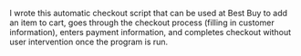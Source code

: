 I wrote this automatic checkout script that can be used at Best Buy to add an item to cart, goes through the checkout process (filling in customer information), enters payment information, and completes checkout without user intervention once the program is run.
